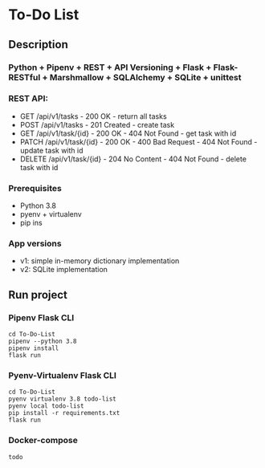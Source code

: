 # To-Do List

## Description

### Python + Pipenv + REST + API Versioning + Flask + Flask-RESTful + Marshmallow + SQLAlchemy + SQLite + unittest

### REST API:
- GET /api/v1/tasks - 200 OK - return all tasks
- POST /api/v1/tasks - 201 Created - create task
- GET /api/v1/task/{id} - 200 OK - 404 Not Found - get task with id
- PATCH /api/v1/task/{id} - 200 OK - 400 Bad Request - 404 Not Found - update task with id
- DELETE /api/v1/task/{id} - 204 No Content - 404 Not Found - delete task with id

### Prerequisites
- Python 3.8
- pyenv + virtualenv
- pip ins

### App versions
- v1: simple in-memory dictionary implementation
- v2: SQLite implementation

## Run project
### Pipenv Flask CLI
```
cd To-Do-List
pipenv --python 3.8
pipenv install
flask run
```
### Pyenv-Virtualenv Flask CLI
```
cd To-Do-List
pyenv virtualenv 3.8 todo-list
pyenv local todo-list
pip install -r requirements.txt
flask run
```
### Docker-compose
```
todo
```

